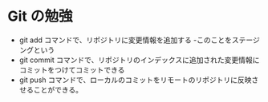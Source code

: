 # Git の勉強

- git add コマンドで、リポジトリに変更情報を追加する
  -このことをステージングという
- git commit コマンドで、リポジトリのインデックスに追加された変更情報にコミットをつけてコミットできる
- git push コマンドで、ローカルのコミットをリモートのリポジトリに反映させることができる。 
